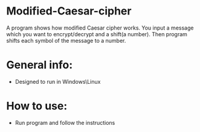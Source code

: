 # Modified-Caesar-cipher

A program shows how modified Caesar cipher works. You input a message
which you want to encrypt/decrypt and a shift(a number). Then program
shifts each symbol of the message to a number.

# General info:
- Designed to run in Windows\Linux

# How to use:
- Run program and follow the instructions
